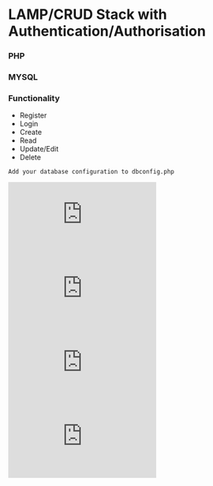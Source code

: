 # LAMP/CRUD Stack with Authentication/Authorisation

### PHP
### MYSQL

### Functionality

- Register
- Login
- Create
- Read
- Update/Edit
- Delete

`Add your database configuration to dbconfig.php`

![Preview](https://github.com/matthew-via-music/codesearch/blob/main/preview/login.php)
![Preview](https://github.com/matthew-via-music/codesearch/blob/main/preview/register.php)
![Preview](https://github.com/matthew-via-music/codesearch/blob/main/preview/edit.php)
![Preview](https://github.com/matthew-via-music/codesearch/blob/main/preview/search.php)